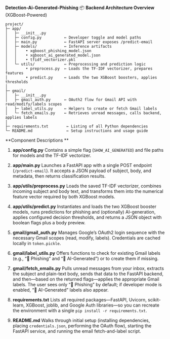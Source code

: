 **Detection-Ai-Generated-Phishing**
📦 **Backend Architecture Overview** (XGBoost-Powered)

```
project/
├─ app/  
│   ├─ __init__.py  
│   ├─ config.py          ← Developer toggle and model paths  
│   ├─ main.py            ← FastAPI server exposes /predict-email  
│   ├─ models/            ← Inference artifacts  
│   │    • xgboost_phishing_model.json  
│   │    • xgboost_ai_generated_model.json  
│   │    • tfidf_vectorizer.pkl  
│   └─ utils/             ← Preprocessing and prediction logic  
│        • preprocess.py  ← Loads the TF-IDF vectorizer, prepares features  
│        • predict.py     ← Loads the two XGBoost boosters, applies thresholds  
│  
├─ gmail/  
│   ├─ __init__.py  
│   ├─ gmail_auth.py      ← OAuth2 flow for Gmail API with read/modify/labels scopes  
│   ├─ label_utils.py     ← Helpers to create or fetch Gmail labels  
│   └─ fetch_emails.py    ← Retrieves unread messages, calls backend, applies labels  
│  
├─ requirements.txt        ← Listing of all Python dependencies  
└─ README.md               ← Setup instructions and usage guide  
```

**Component Descriptions **

1. **app/config.py**
   Contains a simple flag (`SHOW_AI_GENERATED`) and file paths for models and the TF-IDF vectorizer.

2. **app/main.py**
   Launches a FastAPI app with a single POST endpoint (`/predict-email`). It accepts a JSON payload of subject, body, and metadata, then returns classification results.

3. **app/utils/preprocess.py**
   Loads the saved TF-IDF vectorizer, combines incoming subject and body text, and transforms them into the numerical feature vector required by both XGBoost models.

4. **app/utils/predict.py**
   Instantiates and loads the two XGBoost booster models, runs predictions for phishing and (optionally) AI-generation, applies configured decision thresholds, and returns a JSON object with boolean flags plus a body preview.

5. **gmail/gmail\_auth.py**
   Manages Google’s OAuth2 login sequence with the necessary Gmail scopes (read, modify, labels). Credentials are cached locally in `token.pickle`.

6. **gmail/label\_utils.py**
   Offers functions to check for existing Gmail labels (e.g., “🚨 Phishing” and “🤖 AI-Generated”) or to create them if missing.

7. **gmail/fetch\_emails.py**
   Pulls unread messages from your inbox, extracts the subject and plain-text body, sends that data to the FastAPI backend, and then—based on the returned flags—applies the appropriate Gmail labels. The user sees only “🚨 Phishing” by default; if developer mode is enabled, “🤖 AI-Generated” labels also appear.

8. **requirements.txt**
   Lists all required packages—FastAPI, Uvicorn, scikit-learn, XGBoost, joblib, and Google Auth libraries—so you can recreate the environment with a single `pip install -r requirements.txt`.

9. **README.md**
   Walks through initial setup (installing dependencies, placing `credentials.json`, performing the OAuth flow), starting the FastAPI service, and running the email fetch-and-label script.


